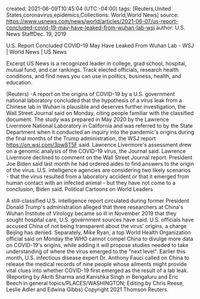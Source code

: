 
created: 2021-06-09T10:45:04 (UTC -04:00)
tags: [Reuters,United States,coronavirus,epidemics,Collections: World,World News]
source: https://www.usnews.com/news/world/articles/2021-06-07/us-report-concluded-covid-19-may-have-leaked-from-wuhan-lab-wsj
author: U.S. News StaffDec. 19, 2019

U.S. Report Concluded COVID-19 May Have Leaked From Wuhan Lab - WSJ | World News | US News

Excerpt
US News is a recognized leader in college, grad school, hospital, mutual fund, and car rankings.  Track elected officials, research health conditions, and find news you can use in politics, business, health, and education.


(Reuters) -A report on the origins of COVID-19 by a U.S. government national laboratory concluded that the hypothesis of a virus leak from a Chinese lab in Wuhan is plausible and deserves further investigation, the Wall Street Journal said on Monday, citing people familiar with the classified document.
The study was prepared in May 2020 by the Lawrence Livermore National Laboratory in California and was referred to by the State Department when it conducted an inquiry into the pandemic's origins during the final months of the Trump administration, the WSJ report https://on.wsj.com/3pw8T5F said.
Lawrence Livermore's assessment drew on a genomic analysis of the COVID-19 virus, the Journal said. Lawrence Livermore declined to comment on the Wall Street Journal report.
President Joe Biden said last month he had ordered aides to find answers to the origin of the virus.
U.S. intelligence agencies are considering two likely scenarios - that the virus resulted from a laboratory accident or that it emerged from human contact with an infected animal - but they have not come to a conclusion, Biden said.
Political Cartoons on World Leaders

A still-classified U.S. intelligence report circulated during former President Donald Trump's administration alleged that three researchers at China's Wuhan Institute of Virology became so ill in November 2019 that they sought hospital care, U.S. government sources have said.
U.S. officials have accused China of not being transparent about the virus' origins, a charge Beijing has denied.
Separately, Mike Ryan, a top World Health Organization official said on Monday the WHO cannot compel China to divulge more data on COVID-19's origins, while adding it will propose studies needed to take understanding of where the virus emerged to the "next level".
Earlier this month, U.S. infectious disease expert Dr. Anthony Fauci called on China to release the medical records of nine people whose ailments might provide vital clues into whether COVID-19 first emerged as the result of a lab leak.
(Reporting by Akriti Sharma and Kanishka Singh in Bengaluru and Eric Beech in general topics/PLACES/WASHINGTON; Editing by Chris Reese, Leslie Adler and Edwina Gibbs)
Copyright 2021 Thomson Reuters.

